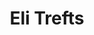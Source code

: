 ---
title: Eli Trefts
avatar: /assets/images/avatars/eli1.png
email: eli@ckcollab.com
short_name: Eli
github: "elitrefts0012"
layout: author
---